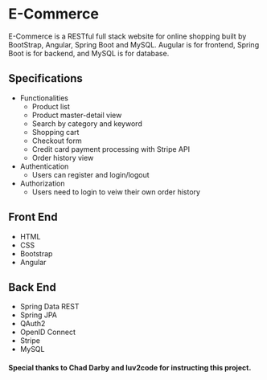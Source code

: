 # E-Commerce
E-Commerce is a RESTful full stack website for online shopping built by BootStrap, Angular, Spring Boot and MySQL. Augular is for frontend, Spring Boot is for backend, and MySQL is for database.  

## Specifications
   - Functionalities
     - Product list
     - Product master-detail view
     - Search by category and keyword
     - Shopping cart
     - Checkout form
     - Credit card payment processing with Stripe API
     - Order history view
   - Authentication
     - Users can register and login/logout
   - Authorization
     - Users need to login to veiw their own order history
## Front End
   - HTML
   - CSS
   - Bootstrap
   - Angular
## Back End
   - Spring Data REST
   - Spring JPA
   - QAuth2
   - OpenID Connect
   - Stripe
   - MySQL
#### Special thanks to Chad Darby and luv2code for instructing this project. 
